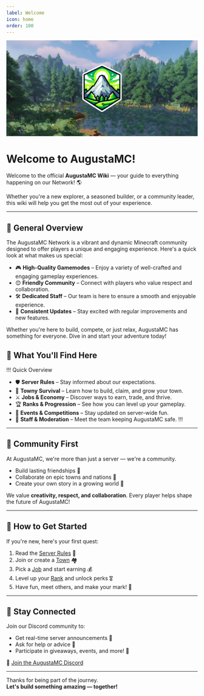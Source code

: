 ```yaml
---
label: Welcome
icon: home
order: 100
---
```


![](static/PineForest_With_Logo.png)

# Welcome to AugustaMC!

Welcome to the official **AugustaMC Wiki** — your guide to everything happening on our Network! 🌎

Whether you're a new explorer, a seasoned builder, or a community leader, this wiki will help you get the most out of your experience.

---

## :telescope: General Overview

The AugustaMC Network is a vibrant and dynamic Minecraft community designed to offer players a unique and engaging experience. Here's a quick look at what makes us special:

- 🎮 **High-Quality Gamemodes** – Enjoy a variety of well-crafted and engaging gameplay experiences.
- 😊 **Friendly Community** – Connect with players who value respect and collaboration.
- 🛠️ **Dedicated Staff** – Our team is here to ensure a smooth and enjoyable experience.
- 🔄 **Consistent Updates** – Stay excited with regular improvements and new features.

Whether you're here to build, compete, or just relax, AugustaMC has something for everyone. Dive in and start your adventure today!

## 🧭 What You'll Find Here

!!!
Quick Overview

- 🛡️ **Server Rules** – Stay informed about our expectations.
- 🌳 **Towny Survival** – Learn how to build, claim, and grow your town.
- ⚔️ **Jobs & Economy** – Discover ways to earn, trade, and thrive.
- 🏆 **Ranks & Progression** – See how you can level up your gameplay.
- 🎉 **Events & Competitions** – Stay updated on server-wide fun.
- 🔨 **Staff & Moderation** – Meet the team keeping AugustaMC safe.
  !!!

---

## 💬 Community First

At AugustaMC, we're more than just a server — we're a community.

- Build lasting friendships 🤝
- Collaborate on epic towns and nations 🏰
- Create your own story in a growing world 📜

We value **creativity, respect, and collaboration**. Every player helps shape the future of AugustaMC!

---

## 🚀 How to Get Started

If you're new, here's your first quest:

1. Read the [Server Rules](rules.md) 📜
2. Join or create a [Town](towny-guide.md) 🏘️
3. Pick a [Job](jobs-guide.md) and start earning 💰
4. Level up your [Rank](ranks.md) and unlock perks 🎖️
5. Have fun, meet others, and make your mark! 🌟

---

## 📢 Stay Connected

Join our Discord community to:

- Get real-time server announcements 📣
- Ask for help or advice 🙋
- Participate in giveaways, events, and more! 🎉

🔗 [Join the AugustaMC Discord](https://discord.gg/augustamc)

---

Thanks for being part of the journey.  
**Let's build something amazing — together!**
